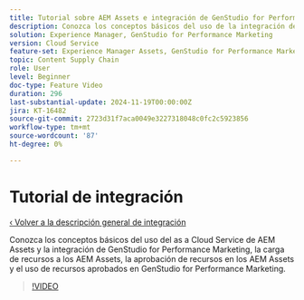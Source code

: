 ```yaml
---
title: Tutorial sobre AEM Assets e integración de GenStudio for Performance Marketing
description: Conozca los conceptos básicos del uso de la integración de AEM Assets y GenStudio for Performance Marketing, la carga de recursos a AEM Assets, la aprobación de recursos en AEM Assets y el uso de recursos aprobados en GenStudio for Performance Marketing.
solution: Experience Manager, GenStudio for Performance Marketing
version: Cloud Service
feature-set: Experience Manager Assets, GenStudio for Performance Marketing
topic: Content Supply Chain
role: User
level: Beginner
doc-type: Feature Video
duration: 296
last-substantial-update: 2024-11-19T00:00:00Z
jira: KT-16482
source-git-commit: 2723d31f7aca0049e3227318048c0fc2c5923856
workflow-type: tm+mt
source-wordcount: '87'
ht-degree: 0%

---
```



# Tutorial de integración

[‹ Volver a la descripción general de integración](./overview.md)

Conozca los conceptos básicos del uso del as a Cloud Service de AEM Assets y la integración de GenStudio for Performance Marketing, la carga de recursos a los AEM Assets, la aprobación de recursos en los AEM Assets y el uso de recursos aprobados en GenStudio for Performance Marketing.

>[!VIDEO](https://video.tv.adobe.com/v/3439264/?learn=on)

